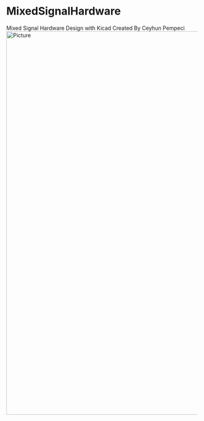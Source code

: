 # MixedSignalHardware
Mixed Signal Hardware Design with Kicad
Created By Ceyhun Pempeci
<img width="1010" alt="Picture" src="https://github.com/republicofmakers/MixedSignalHardware/assets/114834611/c065a555-b0a6-479c-8f63-004c0e68844c">
